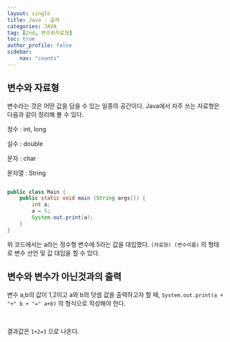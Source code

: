 ```yaml
---
layout: single
title: Java - 출력
categories: JAVA
tag: [2nd, 변수와자료형]
toc: true
author_profile: false
sidebar:
    nav: "counts"
---
```


## 변수와 자료형
변수라는 것은 어떤 값을 담을 수 있는 일종의 공간이다.
Java에서 자주 쓰는 자료형은 다음과 같이 정리해 볼 수 있다.

정수 : int, long

실수 : double

문자 : char

문자열 : String

```java

public class Main {
    public static void main (String args[]) {
        int a;
        a = 5;
        System.out.print(a);
    }
}
```

위 코드에서는 a라는 정수형 변수에 5라는 값을 대입했다.
`(자료형) (변수이름)` 의 형태로 변수 선언 및 값 대입을 할 수 있다.

## 변수와 변수가 아닌것과의 출력
변수 a,b의 값이 1,2이고 a와 b의 덧셈 값을 출력하고자 할 때,
`System.out.print(a + "+" b + "=" a+b)` 의 형식으로 작성해야 한다.

<br>

결과값은 `1+2=3` 으로 나온다.